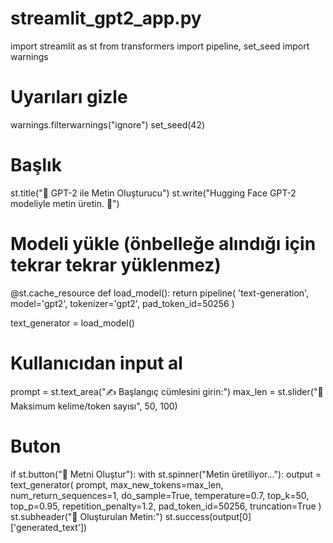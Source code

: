 # streamlit_gpt2_app.py

import streamlit as st
from transformers import pipeline, set_seed
import warnings

# Uyarıları gizle
warnings.filterwarnings("ignore")
set_seed(42)

# Başlık
st.title("🧠 GPT-2 ile Metin Oluşturucu")
st.write("Hugging Face GPT-2 modeliyle metin üretin. 🎉")

# Modeli yükle (önbelleğe alındığı için tekrar tekrar yüklenmez)
@st.cache_resource
def load_model():
    return pipeline(
        'text-generation',
        model='gpt2',
        tokenizer='gpt2',
        pad_token_id=50256
    )

text_generator = load_model()

# Kullanıcıdan input al
prompt = st.text_area("✍️ Başlangıç cümlesini girin:")
max_len = st.slider("📏 Maksimum kelime/token sayısı", 50, 100)

# Buton
if st.button("🚀 Metni Oluştur"):
    with st.spinner("Metin üretiliyor..."):
        output = text_generator(
            prompt,
            max_new_tokens=max_len, 
            num_return_sequences=1,
            do_sample=True,
            temperature=0.7,
            top_k=50,
            top_p=0.95,
            repetition_penalty=1.2,
            pad_token_id=50256,
            truncation=True
        )
        st.subheader("📝 Oluşturulan Metin:")
        st.success(output[0]['generated_text'])
